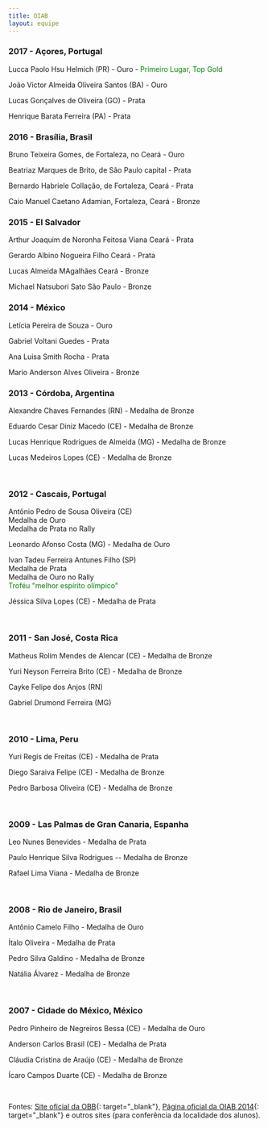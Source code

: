```yaml
---
title: OIAB
layout: equipe
---
```


### 2017 - Açores, Portugal
Lucca Paolo Hsu Helmich (PR) - Ouro - <span style="color: #008000;"> Primeiro Lugar, Top Gold </span>

João Victor Almeida Oliveira Santos (BA) - Ouro

Lucas Gonçalves de Oliveira (GO) - Prata

Henrique Barata Ferreira (PA) - Prata

### 2016 - Brasília, Brasil
Bruno Teixeira Gomes, de Fortaleza, no Ceará - Ouro

Beatriaz Marques de Brito, de São Paulo capital - Prata

Bernardo Habriele Collação, de Fortaleza,  Ceará - Prata

Caio Manuel Caetano Adamian, Fortaleza, Ceará - Bronze


### 2015 - El Salvador
Arthur Joaquim de Noronha Feitosa Viana	Ceará - Prata

Gerardo Albino Nogueira Filho	Ceará - Prata

Lucas Almeida MAgalhães	Ceará - Bronze

Michael Natsubori Sato	São Paulo - Bronze

### 2014 - México

Letícia Pereira de Souza - Ouro

Gabriel Voltani Guedes - Prata

Ana Luisa Smith Rocha - Prata

Mario Anderson Alves Oliveira - Bronze

### 2013 - Córdoba, Argentina


Alexandre Chaves Fernandes (RN) - Medalha de Bronze


Eduardo Cesar Diniz Macedo (CE) - Medalha de Bronze


Lucas Henrique Rodrigues de Almeida (MG) - Medalha de Bronze


Lucas Medeiros Lopes (CE) - Medalha de Bronze
  
&nbsp;

### 2012 - Cascais, Portugal


Antônio Pedro de Sousa Oliveira (CE)  
 Medalha de Ouro  
 Medalha de Prata no Rally


Leonardo Afonso Costa (MG) - Medalha de Ouro


Ivan Tadeu Ferreira Antunes Filho (SP)  
 Medalha de Prata  
 Medalha de Ouro no Rally  
 <span style="color: #008000;">Troféu \"melhor espírito olímpico\"</span>


Jéssica Silva Lopes (CE) - Medalha de Prata
  
&nbsp;

### 2011 - San José, Costa Rica


Matheus Rolim Mendes de Alencar (CE) - Medalha de Bronze


Yuri Neyson Ferreira Brito (CE) - Medalha de Bronze


Cayke Felipe dos Anjos (RN)


Gabriel Drumond Ferreira (MG)
  
&nbsp;

### 2010 - Lima, Peru


Yuri Regis de Freitas (CE) - Medalha de Prata


Diego Saraiva Felipe (CE) - Medalha de Bronze


Pedro Barbosa Oliveira (CE) - Medalha de Bronze
  
&nbsp;

### 2009 - Las Palmas de Gran Canaria, Espanha

  
Leo Nunes Benevides - Medalha de Prata

Paulo Henrique Silva Rodrigues -- Medalha de Bronze

Rafael Lima Viana - Medalha de Bronze

 

### 2008 - Rio de Janeiro, Brasil

  
Antônio Camelo Filho - Medalha de Ouro

Ítalo Oliveira - Medalha de Prata

Pedro Silva Galdino - Medalha de Bronze

Natália Álvarez - Medalha de Bronze

 

### 2007 - Cidade do México, México

  
Pedro Pinheiro de Negreiros Bessa (CE) - Medalha de Ouro

Anderson Carlos Brasil (CE) - Medalha de Prata

Cláudia Cristina de Araújo (CE) - Medalha de Bronze

Ícaro Campos Duarte (CE) - Medalha de Bronze

 

Fontes: [Site oficial da OBB][1]{: target="_blank"}, [Página oficial da OIAB 2014][2]{: target="_blank"} e outros sites (para conferência da localidade dos alunos).



[1]: http://www.anbiojovem.org.br/ "Site oficial da OBB"
[2]: http://oiab2014.amc.edu.mx/pIndex.php "Página oficial da OIAB 2014 com os resultados das últimas competições"
